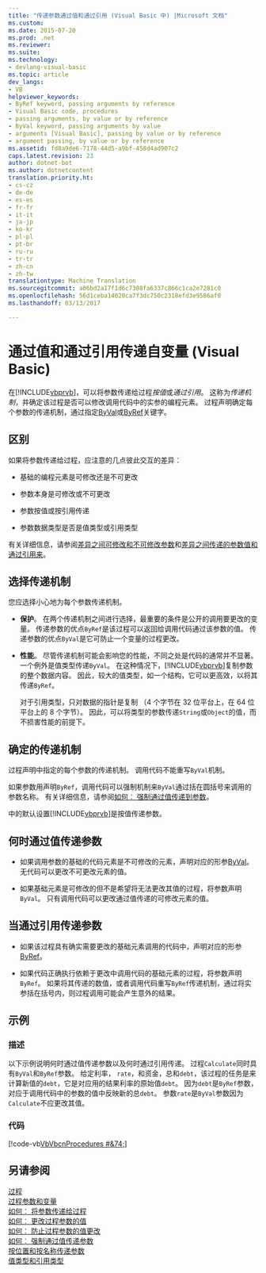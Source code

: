 ```yaml
---
title: "传递参数通过值和通过引用 (Visual Basic 中) |Microsoft 文档"
ms.custom: 
ms.date: 2015-07-20
ms.prod: .net
ms.reviewer: 
ms.suite: 
ms.technology:
- devlang-visual-basic
ms.topic: article
dev_langs:
- VB
helpviewer_keywords:
- ByRef keyword, passing arguments by reference
- Visual Basic code, procedures
- passing arguments, by value or by reference
- ByVal keyword, passing arguments by value
- arguments [Visual Basic], passing by value or by reference
- argument passing, by value or by reference
ms.assetid: fd8a9de6-7178-44d5-a9bf-458d4ad907c2
caps.latest.revision: 23
author: dotnet-bot
ms.author: dotnetcontent
translation.priority.ht:
- cs-cz
- de-de
- es-es
- fr-fr
- it-it
- ja-jp
- ko-kr
- pl-pl
- pt-br
- ru-ru
- tr-tr
- zh-cn
- zh-tw
translationtype: Machine Translation
ms.sourcegitcommit: a06bd2a17f1d6c7308fa6337c866c1ca2e7281c0
ms.openlocfilehash: 56d1ceba14020ca7f3dc750c2318efd3e9586af0
ms.lasthandoff: 03/13/2017

---
```

# <a name="passing-arguments-by-value-and-by-reference-visual-basic"></a>通过值和通过引用传递自变量 (Visual Basic)
在[!INCLUDE[vbprvb](../../../../csharp/programming-guide/concepts/linq/includes/vbprvb_md.md)]，可以将参数传递给过程*按值*或*通过引用*。 这称为*传递机制*，并确定该过程是否可以修改调用代码中的实参的编程元素。 过程声明确定每个参数的传递机制，通过指定[ByVal](../../../../visual-basic/language-reference/modifiers/byval.md)或[ByRef](../../../../visual-basic/language-reference/modifiers/byref.md)关键字。  
  
## <a name="distinctions"></a>区别  
 如果将参数传递给过程，应注意的几点彼此交互的差异︰  
  
-   基础的编程元素是可修改还是不可更改  
  
-   参数本身是可修改或不可更改  
  
-   参数按值或按引用传递  
  
-   参数数据类型是否是值类型或引用类型  
  
 有关详细信息，请参阅[差异之间可修改和不可修改参数](./differences-between-modifiable-and-nonmodifiable-arguments.md)和[差异之间传递的参数值和通过引用来](./differences-between-passing-an-argument-by-value-and-by-reference.md)。  
  
## <a name="choice-of-passing-mechanism"></a>选择传递机制  
 您应选择小心地为每个参数传递机制。  
  
-   **保护**。 在两个传递机制之间进行选择，最重要的条件是公开的调用要更改的变量。 传递参数的优点`ByRef`是该过程可以返回给调用代码通过该参数的值。 传递参数的优点`ByVal`是它可防止一个变量的过程更改。  
  
-   **性能**。 尽管传递机制可能会影响您的性能，不同之处是代码的通常并不显著。 一个例外是值类型传递`ByVal`。 在这种情况下，[!INCLUDE[vbprvb](../../../../csharp/programming-guide/concepts/linq/includes/vbprvb_md.md)]复制参数的整个数据内容。 因此，较大的值类型，如一个结构，它可以更高效，以将其传递`ByRef`。  
  
     对于引用类型，只对数据的指针是复制 （4 个字节在 32 位平台上，在 64 位平台上的 8 个字节）。 因此，可以将类型的参数传递`String`或`Object`的值，而不损害性能的前提下。  
  
## <a name="determination-of-the-passing-mechanism"></a>确定的传递机制  
 过程声明中指定的每个参数的传递机制。 调用代码不能重写`ByVal`机制。  
  
 如果参数用声明`ByRef`，调用代码可以强制机制来`ByVal`通过括在圆括号来调用的参数名称。 有关详细信息，请参阅[如何︰ 强制通过值传递到参数](./how-to-force-an-argument-to-be-passed-by-value.md)。  
  
 中的默认设置[!INCLUDE[vbprvb](../../../../csharp/programming-guide/concepts/linq/includes/vbprvb_md.md)]是按值传递参数。  
  
## <a name="when-to-pass-an-argument-by-value"></a>何时通过值传递参数  
  
-   如果调用参数的基础的代码元素是不可修改的元素，声明对应的形参[ByVal](../../../../visual-basic/language-reference/modifiers/byval.md)。 无代码可以更改不可更改元素的值。  
  
-   如果基础元素是可修改的但不是希望将无法更改其值的过程，将参数声明`ByVal`。 只有调用代码可以更改通过值传递的可修改元素的值。  
  
## <a name="when-to-pass-an-argument-by-reference"></a>当通过引用传递参数  
  
-   如果该过程具有确实需要更改的基础元素调用的代码中，声明对应的形参[ByRef](../../../../visual-basic/language-reference/modifiers/byref.md)。  
  
-   如果代码正确执行依赖于更改中调用代码的基础元素的过程，将参数声明`ByRef`。 如果将其传递的数值，或者调用代码重写`ByRef`传递机制，通过将实参括在括号内，则过程调用可能会产生意外的结果。  
  
## <a name="example"></a>示例  
  
### <a name="description"></a>描述  
 以下示例说明何时通过值传递参数以及何时通过引用传递。 过程`Calculate`同时具有`ByVal`和`ByRef`参数。 给定利率， `rate`，和资金，总和`debt`，该过程的任务是来计算新值的`debt`，它是对应用的结果利率的原始值`debt`。 因为`debt`是`ByRef`参数，对应于调用代码中的参数的值中反映新的总`debt`。 参数`rate`是`ByVal`参数因为`Calculate`不应更改其值。  
  
### <a name="code"></a>代码  
 [!code-vb[VbVbcnProcedures #&74;](./codesnippet/VisualBasic/passing-arguments-by-value-and-by-reference_1.vb)]  
  
## <a name="see-also"></a>另请参阅  
 [过程](./index.md)   
 [过程参数和变量](./procedure-parameters-and-arguments.md)   
 [如何︰ 将参数传递给过程](./how-to-pass-arguments-to-a-procedure.md)   
 [如何︰ 更改过程参数的值](./how-to-change-the-value-of-a-procedure-argument.md)   
 [如何︰ 防止过程参数的值更改](./how-to-protect-a-procedure-argument-against-value-changes.md)   
 [如何︰ 强制通过值传递参数](./how-to-force-an-argument-to-be-passed-by-value.md)   
 [按位置和按名称传递参数](./passing-arguments-by-position-and-by-name.md)   
 [值类型和引用类型](../../../../visual-basic/programming-guide/language-features/data-types/value-types-and-reference-types.md)
